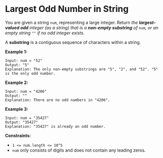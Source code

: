 # Largest Odd Number in String

You are given a string `num`, representing a large integer. Return *the **largest-valued odd** integer (as a string) that is a **non-empty substring** of* `num`*, or an empty string* `""` *if no odd integer exists*.

A **substring** is a contiguous sequence of characters within a string.

**Example 1:**

```
Input: num = "52"
Output: "5"
Explanation: The only non-empty substrings are "5", "2", and "52". "5" is the only odd number.
```

**Example 2:**

```
Input: num = "4206"
Output: ""
Explanation: There are no odd numbers in "4206".
```

**Example 3:**

```
Input: num = "35427"
Output: "35427"
Explanation: "35427" is already an odd number.
```

**Constraints:**

- `1 <= num.length <= 10^5`
- `num` only consists of digits and does not contain any leading zeros.